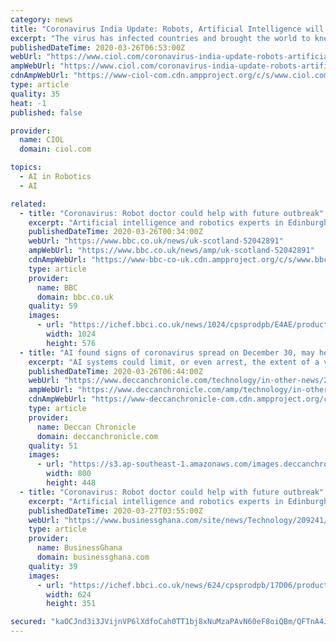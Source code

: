 ```yaml
---
category: news
title: "Coronavirus India Update: Robots, Artificial Intelligence will be taking care of patients in Isolation Wards"
excerpt: "The virus has infected countries and brought the world to kneel. Amidst the lockdown and disrupted economy look at some clever way in which Artificial Intelligence i.e Robots are becoming a part of the fight to slow down Coronavirus and help healthcare workers. In its originating country, Coronavirus has claimed over 3000 people. The fight ..."
publishedDateTime: 2020-03-26T06:53:00Z
webUrl: "https://www.ciol.com/coronavirus-india-update-robots-artificial-intelligence-will-taking-care-patients-isolation-wards/"
ampWebUrl: "https://www.ciol.com/coronavirus-india-update-robots-artificial-intelligence-will-taking-care-patients-isolation-wards/amp/"
cdnAmpWebUrl: "https://www-ciol-com.cdn.ampproject.org/c/s/www.ciol.com/coronavirus-india-update-robots-artificial-intelligence-will-taking-care-patients-isolation-wards/amp/"
type: article
quality: 35
heat: -1
published: false

provider:
  name: CIOL
  domain: ciol.com

topics:
  - AI in Robotics
  - AI

related:
  - title: "Coronavirus: Robot doctor could help with future outbreak"
    excerpt: "Artificial intelligence and robotics experts in Edinburgh are working to create what they hope will be the first healthcare robots to hold a conversation with more than one person at a time. It is a project designed to help older people, but it could one day be used to help handle virus outbreaks like the coronavirus pandemic. \"It's not ..."
    publishedDateTime: 2020-03-26T00:34:00Z
    webUrl: "https://www.bbc.co.uk/news/uk-scotland-52042891"
    ampWebUrl: "https://www.bbc.co.uk/news/amp/uk-scotland-52042891"
    cdnAmpWebUrl: "https://www-bbc-co-uk.cdn.ampproject.org/c/s/www.bbc.co.uk/news/amp/uk-scotland-52042891"
    type: article
    provider:
      name: BBC
      domain: bbc.co.uk
    quality: 59
    images:
      - url: "https://ichef.bbci.co.uk/news/1024/cpsprodpb/E4AE/production/_111424585_icub.jpg"
        width: 1024
        height: 576
  - title: "AI found signs of coronavirus spread on December 30, may help contain it in future"
    excerpt: "AI systems could limit, or even arrest, the extent of a viral outbreak and prevent it from becoming a pandemic"
    publishedDateTime: 2020-03-26T06:44:00Z
    webUrl: "https://www.deccanchronicle.com/technology/in-other-news/260320/ai-found-signs-of-coronavirus-spread-on-december-30-may-help-contain.html"
    ampWebUrl: "https://www.deccanchronicle.com/amp/technology/in-other-news/260320/ai-found-signs-of-coronavirus-spread-on-december-30-may-help-contain.html"
    cdnAmpWebUrl: "https://www-deccanchronicle-com.cdn.ampproject.org/c/s/www.deccanchronicle.com/amp/technology/in-other-news/260320/ai-found-signs-of-coronavirus-spread-on-december-30-may-help-contain.html"
    type: article
    provider:
      name: Deccan Chronicle
      domain: deccanchronicle.com
    quality: 51
    images:
      - url: "https://s3.ap-southeast-1.amazonaws.com/images.deccanchronicle.com/dc-Cover-hcs7puu0upskrh1earlsmqnmm2-20200326121104.Medi.jpeg"
        width: 800
        height: 448
  - title: "Coronavirus: Robot doctor could help with future outbreak"
    excerpt: "Artificial intelligence and robotics experts in Edinburgh are working to create what they hope will be the first healthcare robots to hold a conversation with more than one person at a time. It is a project designed to help older people, but it could one day be used to help handle virus outbreaks like the coronavirus pandemic. \"It's not ..."
    publishedDateTime: 2020-03-27T03:55:00Z
    webUrl: "https://www.businessghana.com/site/news/Technology/209241/Coronavirus:-Robot-doctor-could-help-with-future-outbreak"
    type: article
    provider:
      name: BusinessGhana
      domain: businessghana.com
    quality: 39
    images:
      - url: "https://ichef.bbci.co.uk/news/624/cpsprodpb/17D06/production/_111424579_oliverlemon_03.jpg"
        width: 624
        height: 351

secured: "kaOCJnd3i3JVijnVP6lXdfoCah0TT1bj8xNuMzaPAvN60eF8oiQBm/QFTnA4JZTUI+ukKQYIc6IZEThJbxVaE8LynEHqcoQT2ASydT0ajRHdk1VUg5c51acnLDHYAdsF9sIT/5uvnHrLoxYwlJDl82VHTf2nbkUp1CN5ODLVkPi3bEZQ0uC2SuUapELQs3C+NpEASKMnHKh59o43QvBSo6otq/Pz9x9c1ekxl9IlPItoPOsR2tK/52uGSgeYMUjH605Bd2hYuUZtETh6HIpN72b1WDV/oWI9HTrcE8ntPBxPqqMz8GgNDrEfp76NB59B/KQjuoLJp9boYLieyX+Ji4reCOX784hTU1s8jHBA2abLuNH1ZIJ7KsUTlbNlNyV7h8CrJyJjA6CFCQOmil4V9Vmxf4G/CHKhdKKmi58zRTtL+4gMkltkIr8HgPYShP0iV1Xo1lYLtpGE0+flRdKVA/m6HwMFcy9WwPSV1jTxlJw=;kbYCeVm/3yHeSLT1PATgGQ=="
---
```


